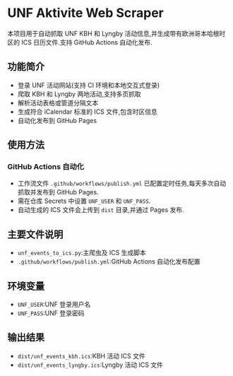 # UNF Aktivite Web Scraper

本项目用于自动抓取 UNF KBH 和 Lyngby 活动信息,并生成带有欧洲哥本哈根时区的 ICS 日历文件.支持 GitHub Actions 自动化发布.

## 功能简介

- 登录 UNF 活动网站(支持 CI 环境和本地交互式登录)
- 爬取 KBH 和 Lyngby 两地活动,支持多页抓取
- 解析活动表格或管道分隔文本
- 生成符合 iCalendar 标准的 ICS 文件,包含时区信息
- 自动化发布到 GitHub Pages


## 使用方法

### GitHub Actions 自动化

- 工作流文件 `.github/workflows/publish.yml` 已配置定时任务,每天多次自动抓取并发布到 GitHub Pages.
- 需在仓库 Secrets 中设置 `UNF_USER` 和 `UNF_PASS`.
- 自动生成的 ICS 文件会上传到 `dist` 目录,并通过 Pages 发布.

## 主要文件说明

- `unf_events_to_ics.py`:主爬虫及 ICS 生成脚本
- `.github/workflows/publish.yml`:GitHub Actions 自动化发布配置

## 环境变量

- `UNF_USER`:UNF 登录用户名
- `UNF_PASS`:UNF 登录密码

## 输出结果

- `dist/unf_events_kbh.ics`:KBH 活动 ICS 文件
- `dist/unf_events_lyngby.ics`:Lyngby 活动 ICS 文件
